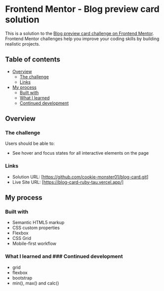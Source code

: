 # Frontend Mentor - Blog preview card solution

This is a solution to the [Blog preview card challenge on Frontend Mentor](https://www.frontendmentor.io/challenges/blog-preview-card-ckPaj01IcS). Frontend Mentor challenges help you improve your coding skills by building realistic projects. 

## Table of contents

- [Overview](#overview)
  - [The challenge](#the-challenge)
  - [Links](#links)
- [My process](#my-process)
  - [Built with](#built-with)
  - [What I learned](#what-i-learned)
  - [Continued development](#continued-development)


## Overview

### The challenge

Users should be able to:

- See hover and focus states for all interactive elements on the page

### Links

- Solution URL: [https://github.com/cookie-monster01/blog-card.git]
- Live Site URL: [https://blog-card-ruby-tau.vercel.app/]

## My process

### Built with

- Semantic HTML5 markup
- CSS custom properties
- Flexbox
- CSS Grid
- Mobile-first workflow


### What I learned  and  ### Continued development

- grid
- flexbox
- bootstrap 
- min(), max() and calc()
